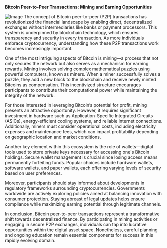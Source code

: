 **Bitcoin Peer-to-Peer Transactions: Mining and Earning Opportunities**


![Image](https://github.com/user-attachments/assets/b8266eee-691e-4ee1-99ef-bfa10d234fd4)
The concept of Bitcoin peer-to-peer (P2P) transactions has revolutionized the financial landscape by enabling direct, decentralized exchanges without intermediaries like banks or payment processors. This system is underpinned by blockchain technology, which ensures transparency and security in every transaction. As more individuals embrace cryptocurrency, understanding how these P2P transactions work becomes increasingly important.

One of the most intriguing aspects of Bitcoin is mining—a process that not only secures the network but also serves as a mechanism for earning rewards. Mining involves solving complex mathematical puzzles using powerful computers, known as miners. When a miner successfully solves a puzzle, they add a new block to the blockchain and receive newly minted Bitcoins as compensation. This incentivized structure encourages participants to contribute their computational power while maintaining the integrity of the network.

For those interested in leveraging Bitcoin’s potential for profit, mining presents an attractive opportunity. However, it requires significant investment in hardware such as Application-Specific Integrated Circuits (ASICs), energy-efficient cooling systems, and reliable internet connections. Additionally, miners must consider operational costs, including electricity expenses and maintenance fees, which can impact profitability depending on geographic location and market conditions.

Another key element within this ecosystem is the role of wallets—digital tools used to store private keys necessary for accessing one's Bitcoin holdings. Secure wallet management is crucial since losing access means permanently forfeiting funds. Popular choices include hardware wallets, software wallets, and paper wallets, each offering varying levels of security based on user preferences.

Moreover, participants should stay informed about developments in regulatory frameworks surrounding cryptocurrencies. Governments worldwide are actively exploring policies aimed at balancing innovation with consumer protection. Staying abreast of legal updates helps ensure compliance while maximizing earning potential through legitimate channels.

In conclusion, Bitcoin peer-to-peer transactions represent a transformative shift towards decentralized finance. By participating in mining activities or engaging in secure P2P exchanges, individuals can tap into lucrative opportunities within the digital asset space. Nonetheless, careful planning and ongoing education remain essential components for success in this rapidly evolving domain.